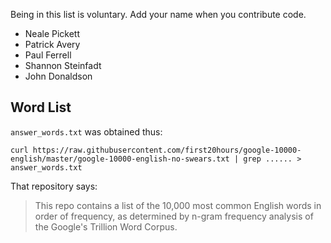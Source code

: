 Being in this list is voluntary. Add your name when you contribute code.

* Neale Pickett
* Patrick Avery
* Paul Ferrell
* Shannon Steinfadt
* John Donaldson

Word List
---------

`answer_words.txt` was obtained thus:

    curl https://raw.githubusercontent.com/first20hours/google-10000-english/master/google-10000-english-no-swears.txt | grep ...... > answer_words.txt

That repository says:

> This repo contains a list of the 10,000 most common English words in order of frequency, as determined by n-gram frequency analysis of the Google's Trillion Word Corpus.
